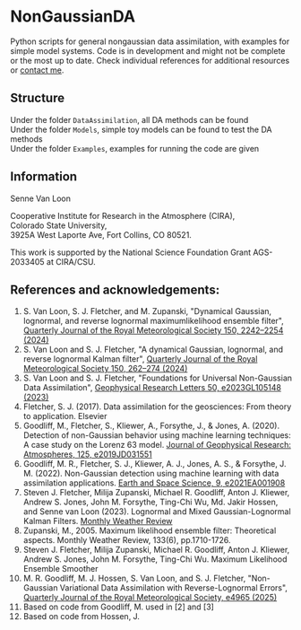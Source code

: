 # NonGaussianDA

Python scripts for general nongaussian data assimilation, with examples for simple model systems.
Code is in development and might not be complete or the most up to date. Check individual references for additional resources or [contact me](mailto:Senne.Van_Loon@colostate.edu).

## Structure

Under the folder `DataAssimilation`, all DA methods can be found  
Under the folder `Models`, simple toy models can be found to test the DA methods  
Under the folder `Examples`, examples for running the code are given

## Information

Senne Van Loon

Cooperative Institute for Research in the Atmosphere (CIRA),  
Colorado State University,  
3925A West Laporte Ave, Fort Collins, CO 80521.  

This work is supported by the National Science Foundation Grant AGS-2033405 at CIRA/CSU.

## References and acknowledgements:
1. S. Van Loon, S. J. Fletcher, and M. Zupanski, "Dynamical Gaussian, lognormal, and reverse lognormal maximumlikelihood ensemble filter", [Quarterly Journal of the Royal Meteorological Society 150, 2242–2254 (2024)](https://doi.org/10.1002/qj.4706)
1. S. Van Loon and S. J. Fletcher, "A dynamical Gaussian, lognormal, and reverse lognormal Kalman filter", [Quarterly Journal of the Royal Meteorological Society 150, 262–274 (2024)](https://doi.org/10.1002/qj.4595)
2. S. Van Loon and S. J. Fletcher, "Foundations for Universal Non-Gaussian Data Assimilation", [Geophysical Research Letters 50, e2023GL105148 (2023)](https://doi.org/10.1029/2023GL105148)
1. Fletcher, S. J. (2017). Data assimilation for the geosciences: From theory to application. Elsevier  
2. Goodliff, M., Fletcher, S., Kliewer, A., Forsythe, J., & Jones, A. (2020). Detection of non-Gaussian behavior using machine learning techniques: A case study on the Lorenz 63 model. [Journal of Geophysical Research: Atmospheres, 125, e2019JD031551](https://doi.org/10.1029/2019JD031551)
3. Goodliff, M. R., Fletcher, S. J., Kliewer, A. J., Jones, A. S., & Forsythe, J. M. (2022). Non-Gaussian detection using machine learning with data assimilation applications. [Earth and Space Science, 9, e2021EA001908](https://doi.org/10.1029/2021EA001908)  
4. Steven J. Fletcher, Milija Zupanski, Michael R. Goodliff, Anton J. Kliewer, Andrew S. Jones, John M. Forsythe, Ting-Chi Wu, Md. Jakir Hossen, and Senne van Loon (2023). Lognormal and Mixed Gaussian-Lognormal Kalman Filters. [Monthly Weather Review](https://doi.org/10.1175/MWR-D-22-0072.1)  
5. Zupanski, M., 2005. Maximum likelihood ensemble filter: Theoretical aspects. Monthly Weather Review, 133(6), pp.1710-1726.  
6. Steven J. Fletcher, Milija Zupanski, Michael R. Goodliff, Anton J. Kliewer, Andrew S. Jones, John M. Forsythe, Ting-Chi Wu. Maximum Likelihood Ensemble Smoother  
7. M. R. Goodliff, M. J. Hossen, S. Van Loon, and S. J. Fletcher, "Non-Gaussian Variational Data Assimilation with Reverse-Lognormal Errors", [Quarterly Journal of the Royal Meteorological Society, e4965 (2025)](https://doi.org/10.1002/qj.4965)
3. Based on code from Goodliff, M. used in [2] and [3]  
4. Based on code from Hossen, J.
